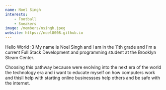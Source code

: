 ```yaml
---
name: Noel Singh
interests: 
    - Football
    - Sneakers
image: /members/nsingh.jpeg
website: https://noel8008.github.io
---
```


Hello World :3 My name is Noel Singh and I am in the 11th grade and I'm a current Full Stack Development and programming student at the Brooklyn Steam Center.

Choosing this pathway because were evolving into the next era of the world the technology era and i want to educate myself on how computers work and thisll help with starting online businessses help others and be safe with the internet.